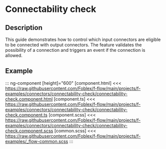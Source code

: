 # Connectability check

## Description

This guide demonstrates how to control which input connectors are eligible to be connected with output connectors. 
The feature validates the possibility of a connection and triggers an event if the connection is allowed.

## Example

::: ng-component <connectability-check></connectability-check> [height]="600"
[component.html] <<< https://raw.githubusercontent.com/Foblex/f-flow/main/projects/f-examples/connectors/connectability-check/connectability-check.component.html
[component.ts] <<< https://raw.githubusercontent.com/Foblex/f-flow/main/projects/f-examples/connectors/connectability-check/connectability-check.component.ts
[component.scss] <<< https://raw.githubusercontent.com/Foblex/f-flow/main/projects/f-examples/connectors/connectability-check/connectability-check.component.scss
[common.scss] <<< https://raw.githubusercontent.com/Foblex/f-flow/main/projects/f-examples/_flow-common.scss
:::





